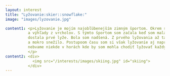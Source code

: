 ```yaml
---
layout: interest
title: "Lyžovanie:skier::snowflake:"
image: "images/lyzovanie.jpg"

content1: <p>Lyžovanie je mojím najobľúbenejším zimným športom. Okrem samotného lyžovania zbožňujem aj zimnú prírodu
          a výhľady z vrcholov. S týmto športom som začala keď som mala asi 9 rokov. Doteraz si pamätám ten pocit, keď som
          dostala prvé lyže. Bola som nadšená. Z prvého lyžovania až tak nie :smile:. Viem, že som sa strašne bála a príšerne
          a mokro snežilo. Postupoom času som si však lyžovanie aj napriek viacerým pádom obľúbila. Niekedy mi je veľmi ľúto, že
          nebvame niekde v horách kde by som mohla chodiť lyžovať každý deň. Každý rok si však nájdem čas aspoň na pár výletov.
          </p>
content2: <div>
            <img src="/interests/images/skiing.jpg" id="skiing">
          </div>
---
```

